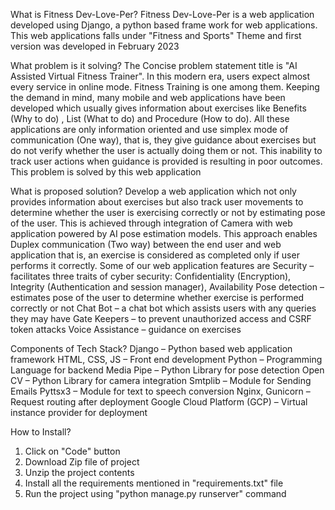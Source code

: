 What is Fitness Dev-Love-Per?
Fitness Dev-Love-Per is a web application developed using Django, a python based frame work for web applications. This web applications falls under "Fitness and Sports" Theme and first version was developed in February 
2023

What problem is it solving?
The Concise problem statement title is "AI Assisted Virtual Fitness Trainer".
In this modern era, users expect almost every service in online mode. Fitness Training is one among them. Keeping the demand in mind, many mobile and web applications have been developed which usually gives information about exercises like Benefits (Why to do) , List (What to do) and Procedure (How to do). All these applications are only information oriented and use simplex mode of communication (One way),
that is, they give guidance about exercises but do not verify whether the user is actually doing them or not. This inability to track user actions when guidance is provided is resulting in poor outcomes.
This problem is solved by this web application

What is proposed solution?
Develop a web application which not only provides information about exercises but also track user movements to determine whether the user is exercising correctly or not by estimating pose of the user. This is achieved through integration of Camera with web application powered by AI pose estimation models.
This approach enables Duplex communication (Two way) between the end user and web application that is, an exercise is considered as completed only if user performs it correctly.
Some of our web application features are
Security – facilitates three traits of cyber security: Confidentiality (Encryption), Integrity (Authentication and session manager), Availability
Pose detection – estimates pose of the user to determine whether exercise is performed correctly or not
Chat Bot – a chat bot which assists users with any queries they may have
Gate Keepers – to prevent unauthorized access and CSRF token attacks
Voice Assistance – guidance on exercises 

Components of Tech Stack?
Django – Python based web application framework
HTML, CSS, JS – Front end development
Python – Programming Language for backend
Media Pipe – Python Library for pose detection
Open CV – Python Library for camera integration
Smtplib – Module for Sending Emails
Pyttsx3 – Module for text to speech conversion
Nginx, Gunicorn – Request routing after deployment
Google Cloud Platform (GCP) – Virtual instance provider for deployment

How to Install?
1. Click on "Code" button
2. Download Zip file of project
3. Unzip the project contents
4. Install all the requirements mentioned in "requirements.txt" file
5. Run the project using "python manage.py runserver" command
